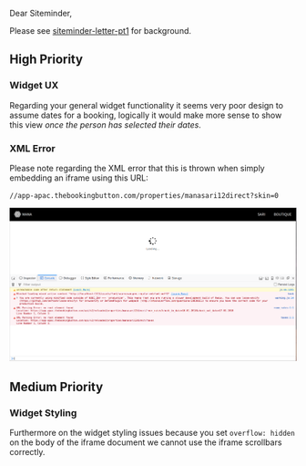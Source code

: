 Dear Siteminder,

Please see [siteminder-letter-pt1](siteminder-letter-pt1.md) for background.

## High Priority

### Widget UX

Regarding your general widget functionality it seems very poor design to assume dates for a booking, logically it would make more sense to show this view *once the person has selected their dates*.

### XML Error

Please note regarding the XML error that this is thrown when simply embedding an iframe using this URL:

```
//app-apac.thebookingbutton.com/properties/manasari12direct?skin=0
```

![screenshot of the error here](/siteminder-xml-error.png)

## Medium Priority

### Widget Styling

Furthermore on the widget styling issues because you set `overflow: hidden` on the body of the iframe document we cannot use the iframe scrollbars correctly.

